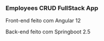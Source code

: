 <h3>Employees CRUD FullStack App</h3>
<p>Front-end feito com Angular 12</p>
<p>Back-end feito com Springboot 2.5</p>